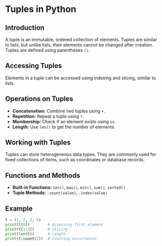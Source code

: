 # Tuples in Python

## Introduction
A tuple is an immutable, ordered collection of elements. Tuples are similar to lists, but unlike lists, their elements cannot be changed after creation. Tuples are defined using parentheses `()`.

## Accessing Tuples
Elements in a tuple can be accessed using indexing and slicing, similar to lists.

## Operations on Tuples
- **Concatenation:** Combine two tuples using `+`.
- **Repetition:** Repeat a tuple using `*`.
- **Membership:** Check if an element exists using `in`.
- **Length:** Use `len()` to get the number of elements.

## Working with Tuples
Tuples can store heterogeneous data types. They are commonly used for fixed collections of items, such as coordinates or database records.

## Functions and Methods
- **Built-in Functions:** `len()`, `max()`, `min()`, `sum()`, `sorted()`
- **Tuple Methods:** `.count(value)`, `.index(value)`

## Example
```python
t = (1, 2, 3, 4)
print(t[0])        # Accessing first element
print(t[1:3])      # Slicing
print(len(t))      # Length
print(t.count(2))  # Counting occurrences
```